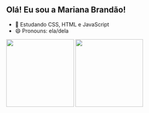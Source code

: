 ## Olá! Eu sou a Mariana Brandão!

- 🌱 Estudando CSS, HTML e JavaScript
- 😄 Pronouns: ela/dela

<div>
  <img height="180em" src="https://github-readme-stats.vercel.app/api?username=marianabrgn&show_icons=true&theme=radical">
  <img height="180em" src="https://github-readme-stats.vercel.app/api/top-langs/?username=marianabrgn&layout=compact&theme=radical">
</div>
